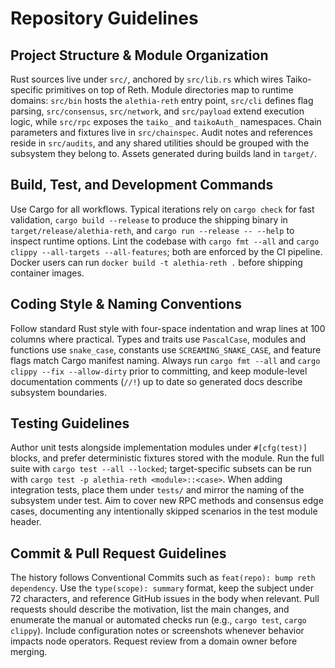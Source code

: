 # Repository Guidelines

## Project Structure & Module Organization
Rust sources live under `src/`, anchored by `src/lib.rs` which wires Taiko-specific primitives on top of Reth. Module directories map to runtime domains: `src/bin` hosts the `alethia-reth` entry point, `src/cli` defines flag parsing, `src/consensus`, `src/network`, and `src/payload` extend execution logic, while `src/rpc` exposes the `taiko_` and `taikoAuth_` namespaces. Chain parameters and fixtures live in `src/chainspec`. Audit notes and references reside in `src/audits`, and any shared utilities should be grouped with the subsystem they belong to. Assets generated during builds land in `target/`.

## Build, Test, and Development Commands
Use Cargo for all workflows. Typical iterations rely on `cargo check` for fast validation, `cargo build --release` to produce the shipping binary in `target/release/alethia-reth`, and `cargo run --release -- --help` to inspect runtime options. Lint the codebase with `cargo fmt --all` and `cargo clippy --all-targets --all-features`; both are enforced by the CI pipeline. Docker users can run `docker build -t alethia-reth .` before shipping container images.

## Coding Style & Naming Conventions
Follow standard Rust style with four-space indentation and wrap lines at 100 columns where practical. Types and traits use `PascalCase`, modules and functions use `snake_case`, constants use `SCREAMING_SNAKE_CASE`, and feature flags match Cargo manifest naming. Always run `cargo fmt --all` and `cargo clippy --fix --allow-dirty` prior to committing, and keep module-level documentation comments (`//!`) up to date so generated docs describe subsystem boundaries.

## Testing Guidelines
Author unit tests alongside implementation modules under `#[cfg(test)]` blocks, and prefer deterministic fixtures stored with the module. Run the full suite with `cargo test --all --locked`; target-specific subsets can be run with `cargo test -p alethia-reth <module>::<case>`. When adding integration tests, place them under `tests/` and mirror the naming of the subsystem under test. Aim to cover new RPC methods and consensus edge cases, documenting any intentionally skipped scenarios in the test module header.

## Commit & Pull Request Guidelines
The history follows Conventional Commits such as `feat(repo): bump reth dependency`. Use the `type(scope): summary` format, keep the subject under 72 characters, and reference GitHub issues in the body when relevant. Pull requests should describe the motivation, list the main changes, and enumerate the manual or automated checks run (e.g., `cargo test`, `cargo clippy`). Include configuration notes or screenshots whenever behavior impacts node operators. Request review from a domain owner before merging.
